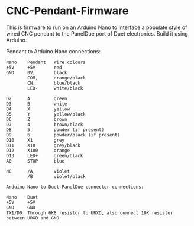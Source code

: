 # CNC-Pendant-Firmware

This is firmware to run on an Arduino Nano to interface a populate style of wired CNC pendant to the PanelDue port of Duet electronics. Build it using Arduino. 

Pendant to Arduino Nano connections:

```
Nano    Pendant   Wire colours
+5V     +5V       red
GND     0V,       black
        COM,      orange/black
        CN,       blue/black
        LED-      white/black

D2      A         green
D3      B         white
D4      X         yellow
D5      Y         yellow/black
D6      Z         brown
D7      4         brown/black
D8      5         powder (if present)
D9      6         powder/black (if present)
D10     X1        grey
D11     X10       grey/black
D12     X100      orange
D13     LED+      green/black
A0      STOP      blue

NC      /A,       violet
        /B        violet/black

Arduino Nano to Duet PanelDue connector connections:

Nano    Duet
+5V     +5V
GND     GND
TX1/D0  Through 6K8 resistor to URXD, also connect 10K resistor between URXD and GND
```
